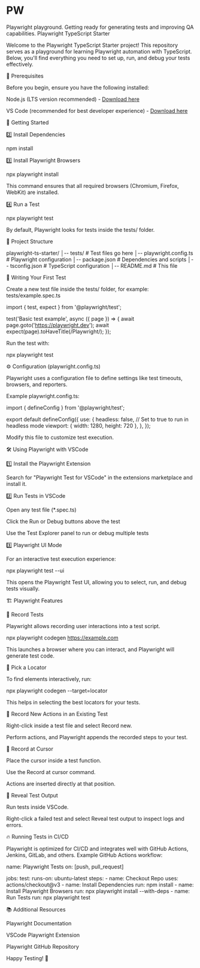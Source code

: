 # PW
Playwright playground. Getting ready for generating tests and improving QA capabilities.
Playwright TypeScript Starter

Welcome to the Playwright TypeScript Starter project! This repository serves as a playground for learning Playwright automation with TypeScript. Below, you'll find everything you need to set up, run, and debug your tests effectively.

📌 Prerequisites

Before you begin, ensure you have the following installed:

Node.js (LTS version recommended) - [Download here](https://nodejs.org/en/download)

VS Code (recommended for best developer experience) - [Download here](https://code.visualstudio.com/download)

🚀 Getting Started

2️⃣ Install Dependencies

npm install

3️⃣ Install Playwright Browsers

npx playwright install

This command ensures that all required browsers (Chromium, Firefox, WebKit) are installed.

4️⃣ Run a Test

npx playwright test

By default, Playwright looks for tests inside the tests/ folder.

📜 Project Structure

playwright-ts-starter/
│-- tests/                # Test files go here
│-- playwright.config.ts  # Playwright configuration
│-- package.json          # Dependencies and scripts
│-- tsconfig.json         # TypeScript configuration
│-- README.md             # This file

🎯 Writing Your First Test

Create a new test file inside the tests/ folder, for example: tests/example.spec.ts

import { test, expect } from '@playwright/test';

test('Basic test example', async ({ page }) => {
  await page.goto('https://playwright.dev');
  await expect(page).toHaveTitle(/Playwright/);
});

Run the test with:

npx playwright test

⚙️ Configuration (playwright.config.ts)

Playwright uses a configuration file to define settings like test timeouts, browsers, and reporters.

Example playwright.config.ts:

import { defineConfig } from '@playwright/test';

export default defineConfig({
  use: {
    headless: false,  // Set to true to run in headless mode
    viewport: { width: 1280, height: 720 },
  },
});

Modify this file to customize test execution.

🛠 Using Playwright with VSCode

1️⃣ Install the Playwright Extension

Search for "Playwright Test for VSCode" in the extensions marketplace and install it.

2️⃣ Run Tests in VSCode

Open any test file (*.spec.ts)

Click the Run or Debug buttons above the test

Use the Test Explorer panel to run or debug multiple tests

3️⃣ Playwright UI Mode

For an interactive test execution experience:

npx playwright test --ui

This opens the Playwright Test UI, allowing you to select, run, and debug tests visually.

🏗️ Playwright Features

🔹 Record Tests

Playwright allows recording user interactions into a test script.

npx playwright codegen https://example.com

This launches a browser where you can interact, and Playwright will generate test code.

🔹 Pick a Locator

To find elements interactively, run:

npx playwright codegen --target=locator

This helps in selecting the best locators for your tests.

🔹 Record New Actions in an Existing Test

Right-click inside a test file and select Record new.

Perform actions, and Playwright appends the recorded steps to your test.

🔹 Record at Cursor

Place the cursor inside a test function.

Use the Record at cursor command.

Actions are inserted directly at that position.

🔹 Reveal Test Output

Run tests inside VSCode.

Right-click a failed test and select Reveal test output to inspect logs and errors.

🔥 Running Tests in CI/CD

Playwright is optimized for CI/CD and integrates well with GitHub Actions, Jenkins, GitLab, and others.
Example GitHub Actions workflow:

name: Playwright Tests
on: [push, pull_request]

jobs:
  test:
    runs-on: ubuntu-latest
    steps:
      - name: Checkout Repo
        uses: actions/checkout@v3
      - name: Install Dependencies
        run: npm install
      - name: Install Playwright Browsers
        run: npx playwright install --with-deps
      - name: Run Tests
        run: npx playwright test

📚 Additional Resources

Playwright Documentation

VSCode Playwright Extension

Playwright GitHub Repository

Happy Testing! 🚀

